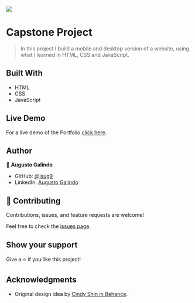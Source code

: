 ![](https://img.shields.io/badge/Microverse-blueviolet)

# Capstone Project

> In this project I build a mobile and desktop version of a website, using what I learned in HTML, CSS and JavaScript.

## Built With

- HTML
- CSS
- JavaScript

## Live Demo

For a live demo of the Portfolio [click here](https://jsug9.github.io/Capstone-Project-1/).

## Author

👤 **Augusto Galindo**

- GitHub: [@jsug9](https://github.com/jsug9)
- LinkedIn: [Augusto Galindo](https://www.linkedin.com/in/augustogalindo/)

## 🤝 Contributing

Contributions, issues, and feature requests are welcome!

Feel free to check the [issues page](https://github.com/jsug9/Capstone-Project-1/issues).
## Show your support

Give a ⭐️ if you like this project!

## Acknowledgments

- Original design idea by [Cindy Shin in Behance](https://www.behance.net/adagio07).
